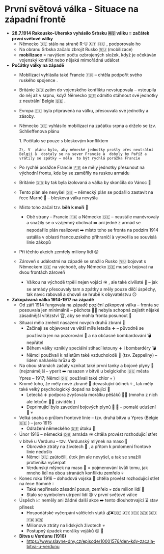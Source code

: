 # První světová válka - Situace na západní frontě 

* **28\.7.1914 Rakousko-Uhersko vyhásilo Srbsku 🇷🇸  válku = začátek první světové války**
  * Německo 🇩🇪  stálo na straně R-U 🇦🇹 🇭🇺 , podporovalo ho 
  * Na obranu Srbska začalo zbrojit Rusko 🇷🇺  (mobilizace) 
  * **__mobilizace__** = navýšení počtu ozbrojených složek, když je očekáván vojenský konflikt nebo nějaká mimořádná událost  
* **Počátky války na západě**
  * Mobilizaci vyhlásila také Francie 🇫🇷  – chtěla podpořit svého ruského spojence .
  * Británie 🇬🇧 zatím do vojenského konfliktu nevstupovala – vstoupila do něj  až v srpnu, když Německo 🇩🇪  odmítlo stáhnout své jednotky z neutrální Belgie 🇧🇪 . 
  * Evropa 🇪🇺  byla připravená na válku, přesouvala své jednotky a zásoby.
  * Německo 🇩🇪 vyhlásilo mobilizaci na začátku srpna a drželo se tzv. Schlieffenova plánu  

       1\. Počítalo se pouze s bleskovým konfliktem  

        2\. V  plánu bylo, aby německé jednotky prošly přes neutrální Belgii à  dostaly se na sever Francie à  dobyly by Paříž a vrátily se zpátky – měla  to být rychlá porážka Francie  
  * Po rychlé porážce Francie 🇫🇷 se měly jednotky přesunout na východní frontu, kde by se zaměřily na ruskou armádu  
  * Británie 🇬🇧  by tak byla izolovaná a válka by skončila do Vánoc  🎄
  * Tento plán ale nevyšel 🇩🇪 – německý plán se podařilo zastavit na řece Marně 🌊  – blesková válka nevyšla   
  * Místo toho začal tzv. **běh k moři** 🐋 
    * Obě strany – Francie 🇫🇷  a Německo 🇩🇪  – neustále manévrovaly a snažily se o vzájemný obchvat ➡️ ani jedné z armád se nepodařilo plán realizovat ➡️  místo toho se fronta na podzim 1914 ustálila v oblasti francouzského  příhraničí à vytvořila se souvislá linie zákopů  
  * Při těchto akcích zemřely miliony lidí  😔 
  * Zároveň s událostmi na západě se snažilo Rusko 🇷🇺  bojovat s Německem 🇩🇪  na východě, aby Německo 🇩🇪 muselo bojovat na dvou frontách zároveň  
    * Válkou na východě trpěli nejen vojáci 🪖 , ale také civilisté 🙍  – jak se armády přesouvaly tam a zpátky a měly pouze dílčí úspěchy, tak navíc  rabovali a chovali se hrubě k obyvatelstvu ☹️ 
* **Zakopávaná válka 1914-1917 na západě**
  * Od září 1914 fungovala na západě poziční zákopová válka – fronta se posouvala jen minimálně – pěchota 🚶‍♂️  nebyla schopná zajistit nějaké zásadnější vítězství 🏆, aby se mohla fronta posunout 🏃 
  * Situaci mělo změnit nasazení nových druhů zbraní 🔫 
    * Začínají se objevovat ve větší míře letadla ✈️  – původně se používala jen na pozorování 👀 a na občasné bombardování 💣 nepřátel  
    * Během války vznikly speciální stíhací letouny ✈️  i bombardéry  💣 
    * Němci používali k náletům také vzducholodě 🎈 (tzv. Zeppeliny) – lidem nahánělo hrůzu 😨
  *  Na obou stranách začaly vznikat také první tanky a bojové plyny 💨  (nejznámější – yperit ➡️ nasazen v bitvě u belgického 🇧🇪  města Ypres – 1917;  Němci 🇩🇪  používali také chlor 💀 )  
  * Kromě toho, že měly nové zbraně 🔫  devastující účinek 💀 , tak měly také velký psychologický dopad na bojující 🤯 
    * Letecká ✈️  podpora zvyšovala morálku pěšáků 🚶‍♂️  (mnoho z nich ale letcům 🧑‍✈️ závidělo ) 
    * Deprimující bylo zavedení bojových plynů 🥊 💨  – pomalé udušení  🐌 💀 
  * Velká snaha o průlom frontové linie – tzv. druhá bitva u Ypres (Belgie 🇧🇪 ) – jaro 1915  
    * Odražení německého 🇩🇪  útoku 🥊 
  * Únor 1916 – německá 🇩🇪 armáda 🪖  chtěla provést rozhodující střet v bitvě u Verdunu – tzv. Verdunský mlýnek na maso 🥩  
    * Obrovské ztráty na životech 🧬 , a přitom k prolomení frontové linie nedošlo
    * Němci 🇩🇪  zaútočili, útok jim ale nevyšel, a tak se snažili protivníka vyčerpat  
    * Verdunský mlýnek na maso 🍔 = pojmenování kvůli tomu, jak mnoho lidí na obou stranách konfliktu zemřelo 💀  
  * Konec roku 1916 – dohodová vojska 🫡 chtěla provést rozhodující střet na řece Sommě 💧 
    *  Také nepřineslo zásadní posun, zemřelo 💀  zde milion lidí 👱 
    * Stalo se symbolem utrpení lidí 😩 v první světové válce
  * Úspěch 📈 neměly ani žádné další akce ➡️  tento dlouhotrvající ⌛ stav přinesl: 
    * Hospodářské vyčerpání válčících států 💰❌🇩🇪 🇦🇹 🇭🇺 🇬🇧 🇷🇺 🇫🇷 🇷🇸 
    * Milionové ztráty na lidských životech 💀 
    * Postupný úpadek morálky vojáků 😔 🫡 
  * **Bitva u Verdunu (1916)**
    * <https://www.slavne-dny.cz/episode/10001576/den-kdy-zacala-bitva-u-verdunu>  